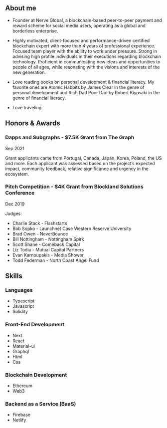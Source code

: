 ## About me

- Founder at Nerve Global, a blockchain-based peer-to-peer payment and reward scheme for social media users, operating as a global and borderless enterprise.

- Highly motivated, client-focused and performance-driven certified blockchain expert with more than 4 years of professional experience. Focused team player with the ability to work under pressure. Strong in advising high profile individuals in their executions regarding blockchain technology. Proficient in communicating new ideas and opportunities to people of all ages, while resonating with the visions and interests of the new generation.

- Love reading books on personal development & financial literacy. My favorite ones are Atomic Habbits by James Clear in the genre of personal development and Rich Dad Poor Dad by Robert Kiyosaki in the genre of financial literacy.

- Love traveling


## Honors & Awards

### Dapps and Subgraphs - $7.5K Grant from The Graph
Sep 2021

Grant applicants came from Portugal, Canada, Japan, Korea, Poland, the US and more.
Each applicant was assessed based on the project’s expected impact, community feedback, relative significance and urgency in the ecosystem.

### Pitch Competition - $4K Grant from Blockland Solutions Conference
Dec 2019

Judges:
- Charlie Stack - Flashstarts
- Bob Sopko - Launchnet Case Western Reserve University
- Brad Owen - NeverBounce
- Bill Nottingham - Nottingham Spirk
- Scott Shane - Comeback Capital
- Liz Todia - Mutual Capital Partners
- Evan Karnoupakis - Media Shower
- Todd Federman - North Coast Angel Fund


## Skills

### Languages

- Typescript
- Javascript
- Solidity

### Front-End Development

- Next
- React
- Material-ui
- Graphql
- Html
- Css

### Blockchain Development

- Ethereum
- Web3

### Backend as a Service (BaaS)

- Firebase
- Netlify
